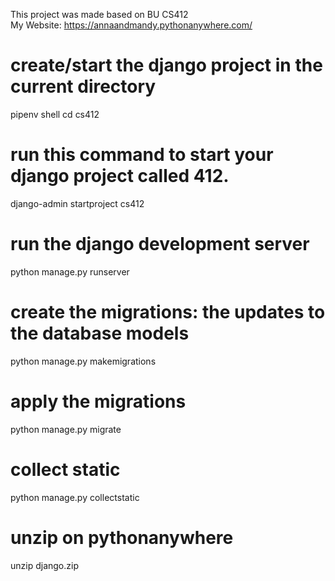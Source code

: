 This project was made based on BU CS412 <br />
My Website: https://annaandmandy.pythonanywhere.com/

# create/start the django project in the current directory
pipenv shell
cd cs412

# run this command to start your django project called 412.
django-admin startproject cs412

# run the django development server
python manage.py runserver

# create the migrations: the updates to the database models
python manage.py makemigrations

# apply the migrations
python manage.py migrate

# collect static
python manage.py collectstatic

# unzip on pythonanywhere
unzip django.zip